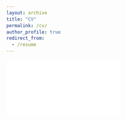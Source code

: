 ```yaml
---
layout: archive
title: "CV"
permalink: /cv/
author_profile: true
redirect_from:
  - /resume
---
```


![CV](/files/Ranya_CV.pdf)
